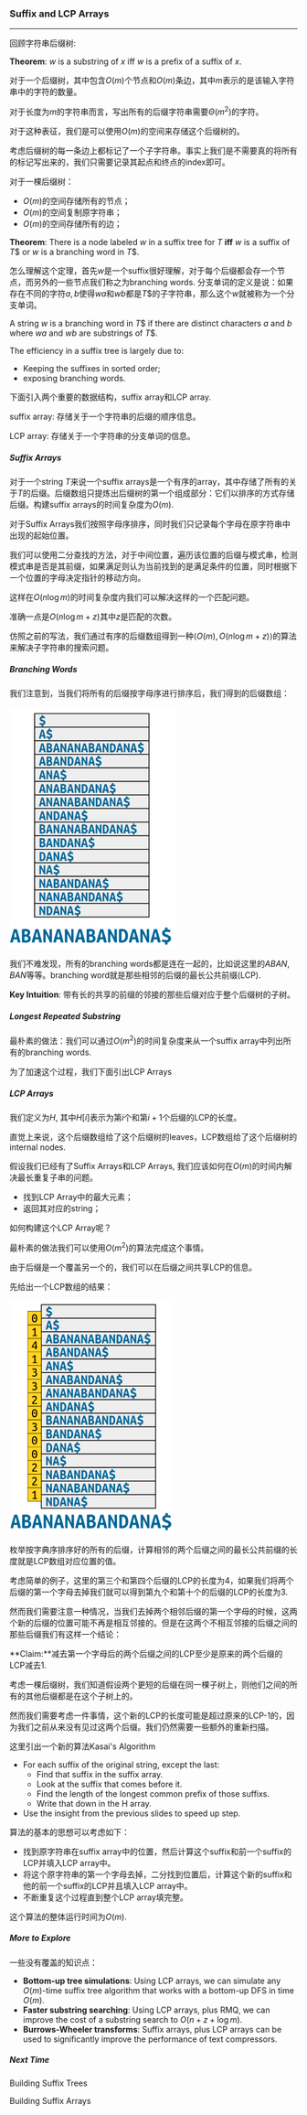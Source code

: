### Suffix and LCP Arrays

---

回顾字符串后缀树:

**Theorem**: $w$ is a substring of $x$ iff $w$ is a prefix of a suffix of $x$.

对于一个后缀树，其中包含$O(m)$个节点和$O(m)$条边，其中$m$表示的是该输入字符串中的字符的数量。

对于长度为$m$的字符串而言，写出所有的后缀字符串需要$\Theta(m^2)$的字符。

对于这种表征，我们是可以使用$O(m)$的空间来存储这个后缀树的。

考虑后缀树的每一条边上都标记了一个子字符串。事实上我们是不需要真的将所有的标记写出来的，我们只需要记录其起点和终点的index即可。

对于一棵后缀树：                         

- $O(m)$的空间存储所有的节点；
- $O(m)$的空间复制原字符串；
- $O(m)$的空间存储所有的边；

**Theorem**: There is a node labeled $w$ in a suffix tree for $T$ **iff** $w$ is a suffix of $T\$$ or $w$ is a branching word in $T\$$. 

怎么理解这个定理，首先$w$是一个suffix很好理解，对于每个后缀都会存一个节点，而另外的一些节点我们称之为branching words. 分支单词的定义是说：如果存在不同的字符$a,b$使得$wa$和$wb$都是$T\$$的子字符串，那么这个$w$就被称为一个分支单词。

A string $w$ is a branching word in $T\$$ if there are distinct characters $a$ and $b$ where $wa$ and $wb$ are substrings of $T\$$. 

The efficiency in a suffix tree is largely due to:

- Keeping the suffixes in sorted order;
- exposing branching words.

下面引入两个重要的数据结构，suffix array和LCP array. 

suffix array: 存储关于一个字符串的后缀的顺序信息。

LCP array: 存储关于一个字符串的分支单词的信息。

##### Suffix Arrays

对于一个string $T$来说一个suffix arrays是一个有序的array，其中存储了所有的关于$T$的后缀。后缀数组只提炼出后缀树的第一个组成部分：它们以排序的方式存储后缀。构建suffix arrays的时间复杂度为$O(m)$. 

对于Suffix Arrays我们按照字母序排序，同时我们只记录每个字母在原字符串中出现的起始位置。

我们可以使用二分查找的方法，对于中间位置，遍历该位置的后缀与模式串，检测模式串是否是其前缀，如果满足则认为当前找到的是满足条件的位置，同时根据下一个位置的字母决定指针的移动方向。

这样在$O(n\log m)$的时间复杂度内我们可以解决这样的一个匹配问题。

准确一点是$O(n\log m + z)$其中$z$是匹配的次数。

仿照之前的写法，我们通过有序的后缀数组得到一种$\langle O(m), O(n\log m+z) \rangle$的算法来解决子字符串的搜索问题。

##### Branching Words

我们注意到，当我们将所有的后缀按字母序进行排序后，我们得到的后缀数组：

<img src="../pics/suffix.png" alt="Suffix Arrays" style="zoom:60%;" />

我们不难发现，所有的branching words都是连在一起的，比如说这里的$ABAN$, $BAN$等等。branching word就是那些相邻的后缀的最长公共前缀(LCP).

**Key Intuition**: 带有长的共享的前缀的邻接的那些后缀对应于整个后缀树的子树。

##### Longest Repeated Substring

最朴素的做法：我们可以通过$O(m^2)$的时间复杂度来从一个suffix array中列出所有的branching words.

为了加速这个过程，我们下面引出LCP Arrays

##### LCP Arrays

我们定义为$H$, 其中$H[i]$表示为第$i$个和第$i+1$个后缀的LCP的长度。

直觉上来说，这个后缀数组给了这个后缀树的leaves，LCP数组给了这个后缀树的internal nodes. 

假设我们已经有了Suffix Arrays和LCP Arrays, 我们应该如何在$O(m)$的时间内解决最长重复子串的问题。

- 找到LCP Array中的最大元素；
- 返回其对应的string；

如何构建这个LCP Array呢？

最朴素的做法我们可以使用$O(m^2)$的算法完成这个事情。

由于后缀是一个覆盖另一个的，我们可以在后缀之间共享LCP的信息。

先给出一个LCP数组的结果：

<img src="../pics/lcp-array.png" alt="lcp array" style="zoom:60%;" />

枚举按字典序排序好的所有的后缀，计算相邻的两个后缀之间的最长公共前缀的长度就是LCP数组对应位置的值。

考虑简单的例子，这里的第三个和第四个后缀的LCP的长度为4，如果我们将两个后缀的第一个字母去掉我们就可以得到第九个和第十个的后缀的LCP的长度为3.

然而我们需要注意一种情况，当我们去掉两个相邻后缀的第一个字母的时候，这两个新的后缀的位置可能不再是相互邻接的。但是在这两个不相互邻接的后缀之间的那些后缀我们有这样一个结论：

**Claim:**减去第一个字母后的两个后缀之间的LCP至少是原来的两个后缀的LCP减去1.

考虑一棵后缀树，我们知道假设两个更短的后缀在同一棵子树上，则他们之间的所有的其他后缀都是在这个子树上的。

然而我们需要考虑一件事情，这个新的LCP的长度可能是超过原来的LCP-1的，因为我们之前从来没有见过这两个后缀。我们仍然需要一些额外的重新扫描。

这里引出一个新的算法Kasai's Algorithm 

- For each suffix of the original string, except the last:
  - Find that suffix in the suffix array. 
  - Look at the suffix that comes before it. 
  - Find the length of the longest common prefix of those suffixs.
  - Write that down in the H array.
- Use the insight from the previous slides to speed up step.

算法的基本的思想可以考虑如下：

- 找到原字符串在suffix array中的位置，然后计算这个suffix和前一个suffix的LCP并填入LCP array中。
- 将这个原字符串的第一个字母去掉，二分找到位置后，计算这个新的suffix和他的前一个suffix的LCP并且填入LCP array中。
- 不断重复这个过程直到整个LCP array填完整。

这个算法的整体运行时间为$O(m)$. 

##### More to Explore 

一些没有覆盖的知识点：

- **Bottom-up tree simulations**: Using LCP arrays, we can simulate any $O(m)$-time suffix tree algorithm that works with a bottom-up DFS in time $O(m)$.
- **Faster substring searching**: Using LCP arrays, plus RMQ, we can improve the cost of a substring search to $O(n+z+\log m)$.
- **Burrows-Wheeler transforms**: Suffix arrays, plus LCP arrays can be used to significantly improve the performance of text compressors. 

##### Next Time

Building Suffix Trees 

Building Suffix Arrays

